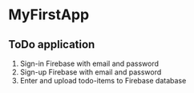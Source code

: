 # MyFirstApp

## ToDo application

1. Sign-in Firebase with email and password
2. Sign-up Firebase with email and password
3. Enter and upload todo-items to Firebase database

